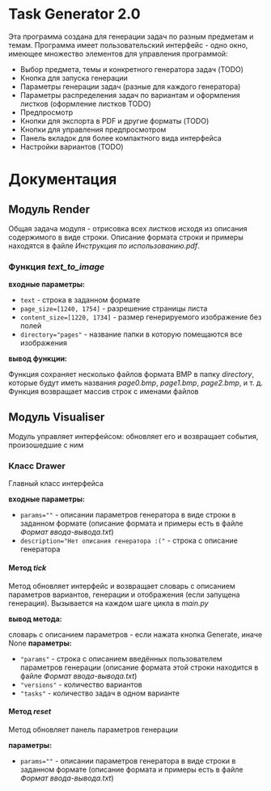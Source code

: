# Task Generator 2.0
Эта программа создана для генерации задач по разным предметам и темам.
Программа имеет пользовательский интерфейс - одно окно, имеющее множество элементов для управления программой:
+ Выбор предмета, темы и конкретного генератора задач (TODO)
+ Кнопка для запуска генерации
+ Параметры генерации задач (разные для каждого генератора)
+ Параметры распределения задач по вариантам и оформления листков (оформление листков TODO)
+ Предпросмотр
+ Кнопки для экспорта в PDF и другие форматы (TODO)
+ Кнопки для управления предпросмотром
+ Панель вкладок для более компактного вида интерфейса
+ Настройки вариантов (TODO)

# Документация
## Модуль Render
Общая задача модуля - отрисовка всех листков исходя из описания содержимого в виде строки. Описание формата строки и примеры находятся в файле *Инструкция по использованию.pdf*.
### Функция *text_to_image*

**входные параметры:**
+ ```text``` - строка в заданном формате
+ ```page_size=[1240, 1754]``` - разрешение страницы листа
+ ```content_size=[1220, 1734]``` - размер генерируемого изображение без полей
+ ```directory="pages"``` - название папки в которую помещаются все изображения

**вывод функции:**

Функция сохраняет несколько файлов формата BMP в папку *directory*, которые будут иметь названия *page0.bmp*, *page1.bmp*, *page2.bmp*, и т. д.
Функция возвращает массив строк с именами файлов

## Модуль Visualiser
Модуль управляет интерфейсом: обновляет его и возвращает события, произошедшие с ним
### Класс Drawer
Главный класс интерфейса

**входные параметры:**
+ ```params=""``` - описании параметров генератора в виде строки в заданном формате (описание формата и примеры есть в файле *Формат ввода-вывода.txt*)
+ ```description="Нет описания генератора :("``` - строка с описание генератора
#### Метод *tick*
Метод обновляет интерфейс и возвращает словарь с описанием параметров вариантов, генерации и отображения (если запущена генерация). Вызывается на каждом шаге цикла в *main.py*

**вывод метода:**

словарь с описанием параметров - если нажата кнопка Generate, иначе None
**параметры:**
+ ```"params"``` - строка с описанием введённых пользователем параметров генерации (описание формата этой строки находится в файле *Формат ввода-вывода.txt*)
+ ```"versions"``` - количество вариантов
+ ```"tasks"``` - количество задач в одном варианте

#### Метод *reset*
Метод обновляет панель параметров генерации

**параметры:**
+ ```params=""``` - описании параметров генератора в виде строки в заданном формате (описание формата и примеры есть в файле *Формат ввода-вывода.txt*)

